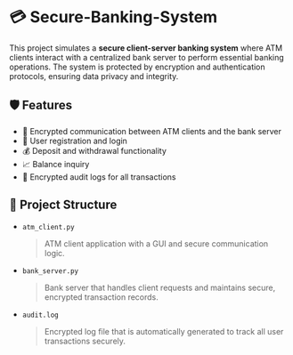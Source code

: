 # 💳 Secure-Banking-System

This project simulates a **secure client-server banking system** where ATM clients interact with a centralized bank server to perform essential banking operations. The system is protected by encryption and authentication protocols, ensuring data privacy and integrity.

## 🛡️ Features

- 🔐 Encrypted communication between ATM clients and the bank server
- 👤 User registration and login
- 💰 Deposit and withdrawal functionality
- 📈 Balance inquiry
- 📜 Encrypted audit logs for all transactions

## 📂 Project Structure

- `atm_client.py`  
  > ATM client application with a GUI and secure communication logic.

- `bank_server.py`  
  > Bank server that handles client requests and maintains secure, encrypted transaction records.

- `audit.log`  
  > Encrypted log file that is automatically generated to track all user transactions securely.

